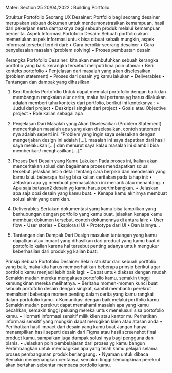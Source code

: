Materi Section 25 20/04/2022 :
Building Portfolio:

Struktur Portofolio Seorang UX Desainer:
Portfolio bagi seorang desainer merupakan sebuah dokumen untuk mendemonstrasikan kemampuan, hasil dari pekerjaan serta dampaknya bagi sebuah produk melalui kemampuan bercerita.
Aspek Informasi Portofolio Desain:
Sebuah portfolio akan memerlukan aspek informasi untuk bisa dibuat sebaik mungkin, aspek informasi tersebut terdiri dari:
•	Cara berpikir seorang desainer
•	Cara penyelesaian masalah (problem solving)
•	Proses pembuatan desain

Kerangka Portofolio Desainer:
kita akan membutuhkan sebuah kerangka portfolio yang baik. kerangka tersebut meliputi lima poin utama:
•	Beri konteks portofolio
•	Penjelasan dari masalah yang akan diselesaikan (problem statement)
•	Proses dari desain yg kamu lakukan
•	Deliverables
•	Tantangan dan dampak yang dihasilkan

1.	Beri Konteks Portofolio
Untuk dapat memulai portofolio dengan baik dan membangun rangkaian alur cerita, maka hal pertama yg harus dilakukan adalah memberi tahu konteks dari portfolio, berikut ini konteksnya :
•	Judul dari project
•	Deskripsi singkat dari project
•	Goals atau Objective project
•	Role kalian sebagai apa

2.	Penjelasan Dari Masalah yang Akan Diselesaikan (Problem Statement)
menceritakan masalah apa yang akan diselesaikan, contoh statement nya adalah seperti ini: “Problem yang ingin saya selesaikan dengan mengerjakan design ini adalah […]. masalah ini saya dapatkan dari hasil saya melakukan […] dan menurut saya kalau masalah ini diambil bisa memberikan/ menghasilkan[…].”

3.	Proses Dari Desain yang Kamu Lakukan
Pada proses ini, kalian akan menceritakan solusi dan bagaimana proses mendapatkan solusi tersebut. jelaskan lebih detail tentang cara berpikir dan mendesain yang kamu lalui. beberapa hal yg bisa kalian ceritakan pada tahap ini:
•	Jelaskan apa yg membuat permasalahan ini menarik atau menantang.
•	Apa saja batasan2 desain yg kamu harus pertimbangkan.
•	Jelaskan apa saja opsi desain yang kamu buat.
•	Kenapa kamu akhirnya membuat solusi akhir yang demikian.

4.	Deliverables
Sertakan dokumentasi yang kamu bisa tampilkan yang berhubungan dengan portfolio yang kamu buat. jelaskan kenapa kamu membuat dokumen tersebut. contoh dokumennya di antara lain:
•	User flow
•	User stories
•	Eksplorasi UI
•	Prototype dari UI
•	Dan lainnya…

5.	Tantangan dan Dampak Dari Design
masukan tantangan yang kamu dapatkan atau impact yang dihasilkan dari product yang kamu buat di portofolio kalian karena hal tersebut penting adanya untuk mengukur keberhasilan dari produk yg kalian buat.

Prinsip Sebuah Portofolio Desainer
Selain struktur dari sebuah portfolio yang baik, maka kita harus memperhatikan beberapa prinsip berikut agar portfolio kamu menjadi lebih baik lagi:
•	Dapat untuk diakses dengan mudah
Semakin mudah mereka mengakses portofolio kamu, semakin tinggi kemungkinan mereka melihatnya.
•	Beritahu momen-momen kunci
buat sebuah portofolio desain dengan singkat, sambil membantu perekrut memahami beberapa momen penting dalam cerita yang kamu rangkai dalam portofolio kamu.
•	Komunikasi dengan baik melalui portfolio kamu
Semakin mudah perekrut dapat memahami masalah apa yang kamu pecahkan, semakin tinggi peluang mereka untuk menelusuri sisa portofolio kamu.
•	Hormati informasi sensitif milik klien atau kantor mu
Perhatikan informasi sensitif yang mungkin dapat merugikan klien atau atasan anda
•	Perlihatkan hasil impact dari desain yang kamu buat
Jangan hanya menampilkan hasil seperti desain dari Figma atau hasil screenshot final product kamu, sampaikan juga dampak solusi nya bagi pengguna dan bisnis.
•	Jelaskan poin pembelajaran dari proses yg kamu bangun
Pertimbangkan untuk membagikan apa yang telah kamu pelajari selama proses pembangunan produk berlangsung.
•	Nyaman untuk dibaca
Semakin menyenangkan ceritanya, semakin tinggi kemungkinan perekrut akan bertahan sebentar membaca portfolio kamu.
